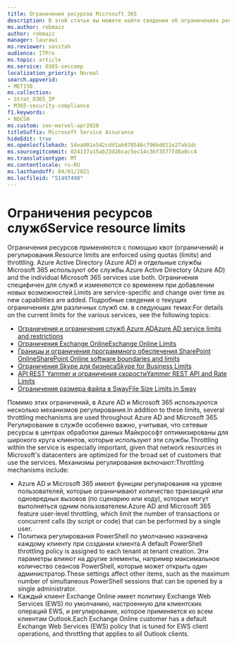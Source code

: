 ```yaml
---
title: Ограничения ресурсов Microsoft 365
description: В этой статье вы можете найти сведения об ограничениях ресурсов для различных приложений в Microsoft 365.
ms.author: robmazz
author: robmazz
manager: laurawi
ms.reviewer: sosstah
audience: ITPro
ms.topic: article
ms.service: O365-seccomp
localization_priority: Normal
search.appverid:
- MET150
ms.collection:
- Strat_O365_IP
- M365-security-compliance
f1.keywords:
- NOCSH
ms.custom: seo-marvel-apr2020
titleSuffix: Microsoft Service Assurance
hideEdit: true
ms.openlocfilehash: 54ea001e542cdd1ab078546cf96bd011e27ab1dc
ms.sourcegitcommit: 024137a15ab23d26cac5ec14c36f3577fd8a0cc4
ms.translationtype: MT
ms.contentlocale: ru-RU
ms.lasthandoff: 04/01/2021
ms.locfileid: "51497498"
---
```

# <a name="service-resource-limits"></a><span data-ttu-id="87d59-103">Ограничения ресурсов служб</span><span class="sxs-lookup"><span data-stu-id="87d59-103">Service resource limits</span></span>

<span data-ttu-id="87d59-104">Ограничения ресурсов применяются с помощью квот (ограничений) и регулирования.</span><span class="sxs-lookup"><span data-stu-id="87d59-104">Resource limits are enforced using quotas (limits) and throttling.</span></span> <span data-ttu-id="87d59-105">Azure Active Directory (Azure AD) и отдельные службы Microsoft 365 используют обе службы.</span><span class="sxs-lookup"><span data-stu-id="87d59-105">Azure Active Directory (Azure AD) and the individual Microsoft 365 services use both.</span></span> <span data-ttu-id="87d59-106">Ограничения специфичен для служб и изменяются со временем при добавлении новых возможностей.</span><span class="sxs-lookup"><span data-stu-id="87d59-106">Limits are service-specific and change over time as new capabilities are added.</span></span> <span data-ttu-id="87d59-107">Подробные сведения о текущих ограничениях для различных служб см. в следующих темах:</span><span class="sxs-lookup"><span data-stu-id="87d59-107">For details on the current limits for the various services, see the following topics:</span></span>

- [<span data-ttu-id="87d59-108">Ограничения и ограничения служб Azure AD</span><span class="sxs-lookup"><span data-stu-id="87d59-108">Azure AD service limits and restrictions</span></span>](/azure/azure-resource-manager/management/azure-subscription-service-limits)
- [<span data-ttu-id="87d59-109">Ограничения Exchange Online</span><span class="sxs-lookup"><span data-stu-id="87d59-109">Exchange Online Limits</span></span>](/office365/servicedescriptions/exchange-online-service-description/exchange-online-limits)
- [<span data-ttu-id="87d59-110">Границы и ограничения программного обеспечения SharePoint Online</span><span class="sxs-lookup"><span data-stu-id="87d59-110">SharePoint Online software boundaries and limits</span></span>](https://support.office.com/article/SharePoint-Online-software-boundaries-and-limits-8F34FF47-B749-408B-ABC0-B605E1F6D498)
- [<span data-ttu-id="87d59-111">Ограничения Skype для бизнеса</span><span class="sxs-lookup"><span data-stu-id="87d59-111">Skype for Business Limits</span></span>](https://technet.microsoft.com/library/skype-for-business-online-limits.aspx)
- [<span data-ttu-id="87d59-112">API REST Yammer и ограничения скорости</span><span class="sxs-lookup"><span data-stu-id="87d59-112">Yammer REST API and Rate Limits</span></span>](https://developer.yammer.com/docs/rest-api-rate-limits)
- [<span data-ttu-id="87d59-113">Ограничения размера файла в Sway</span><span class="sxs-lookup"><span data-stu-id="87d59-113">File Size Limits in Sway</span></span>](https://support.office.com/article/File-size-limits-in-Sway-4db21bc6-b42b-499f-9272-66e089db109f)

<span data-ttu-id="87d59-114">Помимо этих ограничений, в Azure AD и Microsoft 365 используются несколько механизмов регулирования.</span><span class="sxs-lookup"><span data-stu-id="87d59-114">In addition to these limits, several throttling mechanisms are used throughout Azure AD and Microsoft 365.</span></span> <span data-ttu-id="87d59-115">Регулирование в службе особенно важно, учитывая, что сетевые ресурсы в центрах обработки данных Майкрософт оптимизированы для широкого круга клиентов, которые используют эти службы.</span><span class="sxs-lookup"><span data-stu-id="87d59-115">Throttling within the service is especially important, given that network resources in Microsoft's datacenters are optimized for the broad set of customers that use the services.</span></span> <span data-ttu-id="87d59-116">Механизмы регулирования включают:</span><span class="sxs-lookup"><span data-stu-id="87d59-116">Throttling mechanisms include:</span></span>

- <span data-ttu-id="87d59-117">Azure AD и Microsoft 365 имеют функции регулирования на уровне пользователей, которые ограничивают количество транзакций или одновредных вызовов (по сценарию или коду), которые могут выполняться одним пользователем.</span><span class="sxs-lookup"><span data-stu-id="87d59-117">Azure AD and Microsoft 365 feature user-level throttling, which limit the number of transactions or concurrent calls (by script or code) that can be performed by a single user.</span></span>
- <span data-ttu-id="87d59-118">Политика регулирования PowerShell по умолчанию назначена каждому клиенту при создании клиента.</span><span class="sxs-lookup"><span data-stu-id="87d59-118">A default PowerShell throttling policy is assigned to each tenant at tenant creation.</span></span> <span data-ttu-id="87d59-119">Эти параметры влияют на другие элементы, например максимальное количество сеансов PowerShell, которые может открыть один администратор.</span><span class="sxs-lookup"><span data-stu-id="87d59-119">These settings affect other items, such as the maximum number of simultaneous PowerShell sessions that can be opened by a single administrator.</span></span>
- <span data-ttu-id="87d59-120">Каждый клиент Exchange Online имеет политику Exchange Web Services (EWS) по умолчанию, настроенную для клиентских операций EWS, и регулирование, которое применяется ко всем клиентам Outlook.</span><span class="sxs-lookup"><span data-stu-id="87d59-120">Each Exchange Online customer has a default Exchange Web Services (EWS) policy that is tuned for EWS client operations, and throttling that applies to all Outlook clients.</span></span>
